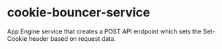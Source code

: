 # cookie-bouncer-service
App Engine service that creates a POST API endpoint which sets the Set-Cookie header based on request data.
